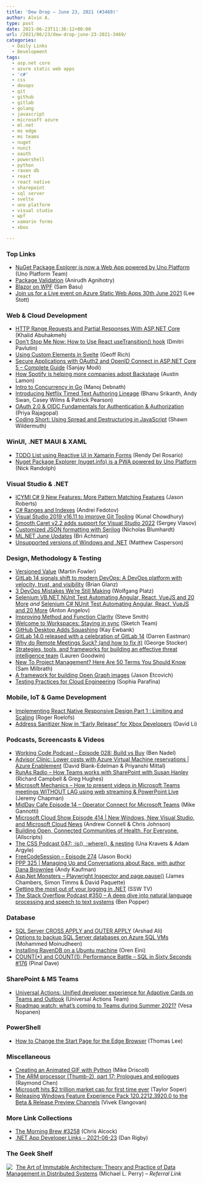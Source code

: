 ```yaml
---
title: 'Dew Drop – June 23, 2021 (#3469)'
author: Alvin A.
type: post
date: 2021-06-23T11:36:12+00:00
url: /2021/06/23/dew-drop-june-23-2021-3469/
categories:
  - Daily Links
  - Development
tags:
  - asp.net core
  - azure static web apps
  - 'c#'
  - css
  - devops
  - git
  - github
  - gitlab
  - golang
  - javascript
  - microsoft azure
  - ml.net
  - ms edge
  - ms teams
  - nuget
  - nunit
  - oauth
  - powershell
  - python
  - raven db
  - react
  - react native
  - sharepoint
  - sql server
  - svelte
  - uno platform
  - visual studio
  - wpf
  - xamarin forms
  - xbox

---
```

### <a name="top"></a>Top Links

  * <a href="https://platform.uno/blog/nuget-package-explorer-is-now-a-web-app-powered-by-uno-platform/" target="_blank" rel="noopener">NuGet Package Explorer is now a Web App powered by Uno Platform</a> (Uno Platform Team)
  * <a href="https://devblogs.microsoft.com/dotnet/package-validation/?WT.mc_id=DOP-MVP-4025064" target="_blank" rel="noopener">Package Validation</a> (Anirudh Agnihotry)
  * <a href="https://www.telerik.com/blogs/blazor-wpf" target="_blank" rel="noopener">Blazor on WPF</a> (Sam Basu)
  * <a href="https://techcommunity.microsoft.com/t5/educator-developer-blog/join-us-for-a-live-event-on-azure-static-web-apps-30th-june-2021/ba-p/2467058?WT.mc_id=DOP-MVP-4025064" target="_blank" rel="noopener">Join us for a Live event on Azure Static Web Apps 30th June 2021</a> (Lee Stott)



### <a name="web"></a>Web & Cloud Development

  * <a href="https://khalidabuhakmeh.com/partial-range-http-requests-with-aspnet-core" target="_blank" rel="noopener">HTTP Range Requests and Partial Responses With ASP.NET Core</a> (Khalid Abuhakmeh)
  * <a href="https://dmitripavlutin.com/react-usetransition/" target="_blank" rel="noopener">Don&#8217;t Stop Me Now: How to Use React useTransition() hook</a> (Dmitri Pavlutin)
  * <a href="https://css-tricks.com/using-custom-elements-in-svelte/" target="_blank" rel="noopener">Using Custom Elements in Svelte</a> (Geoff Rich)
  * <a href="https://procodeguide.com/programming/oauth2-and-openid-connect-in-aspnet-core/?utm_source=rss&utm_medium=rss&utm_campaign=oauth2-and-openid-connect-in-aspnet-core" target="_blank" rel="noopener">Secure Applications with OAuth2 and OpenID Connect in ASP.NET Core 5 – Complete Guide</a> (Sanjay Modi)
  * <a href="https://backstage.io/blog/2021/06/22/spotify-backstage-is-growing.html" target="_blank" rel="noopener">How Spotify is helping more companies adopt Backstage</a> (Austin Lamon)
  * <a href="https://www.developer.com/languages/intro-to-concurrency-in-go/" target="_blank" rel="noopener">Intro to Concurrency in Go</a> (Manoj Debnath)
  * <a href="https://netflixtechblog.com/introducing-netflix-timed-text-authoring-lineage-6fb57b72ad41?source=rss----2615bd06b42e---4" target="_blank" rel="noopener">Introducing Netflix Timed Text Authoring Lineage</a> (Bhanu Srikanth, Andy Swan, Casey Wilms & Patrick Pearson)
  * <a href="https://blog.couchbase.com/oauth-2-oidc-fundamentals-authentication-authorization/" target="_blank" rel="noopener">OAuth 2.0 & OIDC Fundamentals for Authentication & Authorization</a> (Priya Rajagopal)
  * <a href="http://wildermuth.com/2021/06/23/Coding-Short-Using-Spread-and-Destructuring-in-JavaScript" target="_blank" rel="noopener">Coding Short: Using Spread and Destructuring in JavaScript</a> (Shawn Wildermuth)



### <a name="silverlight"></a>WinUI, .NET MAUI & XAML

  * <a href="https://www.xamboy.com/2021/06/22/todo-list-using-reactive-ui-in-xamarin-forms/" target="_blank" rel="noopener">TODO List using Reactive UI in Xamarin Forms</a> (Rendy Del Rosario)
  * <a href="http://feedproxy.google.com/~r/NicksNetTravels/~3/GL9bQYiSBo4/" target="_blank" rel="noopener">Nuget Package Explorer (nuget.info) is a PWA powered by Uno Platform</a> (Nick Randolph)



### <a name="dotnet"></a>Visual Studio & .NET

  * <a href="http://dontcodetired.com/blog/post/ICYMI-C-9-New-Features-More-Pattern-Matching-Features" target="_blank" rel="noopener">ICYMI C# 9 New Features: More Pattern Matching Features</a> (Jason Roberts)
  * <a href="https://dev.to/andreisfedotov/c-ranges-and-indexes-1nig" target="_blank" rel="noopener">C# Ranges and Indexes</a> (Andrei Fedotov)
  * <a href="http://feedproxy.google.com/~r/kunal2383/~3/lxdPPorD518/visual-studio-2019-adds-git-tooling-improvements.html" target="_blank" rel="noopener">Visual Studio 2019 v16.11 to improve Git Tooling</a> (Kunal Chowdhury)
  * <a href="https://visualstudioextensions.vlasovstudio.com/2021/06/22/smooth-caret-v2-2-adds-support-for-visual-studio-2022/" target="_blank" rel="noopener">Smooth Caret v2.2 adds support for Visual Studio 2022</a> (Sergey Vlasov)
  * <a href="https://nblumhardt.com/2021/06/customize-serilog-json-output/" target="_blank" rel="noopener">Customized JSON formatting with Serilog</a> (Nicholas Blumhardt)
  * <a href="https://devblogs.microsoft.com/dotnet/ml-net-june-updates-model-builder/?WT.mc_id=DOP-MVP-4025064" target="_blank" rel="noopener">ML.NET June Updates</a> (Bri Achtman)
  * <a href="http://feedproxy.google.com/~r/OctopusDeploy/~3/UbF8OgcOO90/dotnet-and-windows-ciphers" target="_blank" rel="noopener">Unsupported versions of Windows and .NET</a> (Matthew Casperson)



### <a name="design"></a>Design, Methodology & Testing

  * <a href="https://martinfowler.com/articles/patterns-of-distributed-systems/versioned-value.html" target="_blank" rel="noopener">Versioned Value</a> (Martin Fowler)
  * <a href="https://about.gitlab.com/blog/2021/06/22/gitlab-14-modern-devops/" target="_blank" rel="noopener">GitLab 14 signals shift to modern DevOps: A DevOps platform with velocity, trust, and visibility</a> (Brian Glanz)
  * <a href="https://thenewstack.io/3-devops-mistakes-were-still-making/" target="_blank" rel="noopener">3 DevOps Mistakes We’re Still Making</a> (Wolfgang Platz)
  * <a href="https://www.automatetheplanet.com/selenium-vb-net-nunit-test-automating-angular-react-vuejs-and-20-more/?utm_source=rss&utm_medium=rss&utm_campaign=selenium-vb-net-nunit-test-automating-angular-react-vuejs-and-20-more" target="_blank" rel="noopener">Selenium VB.NET NUnit Test Automating Angular, React, VueJS and 20 More</a> _and_ <a href="https://www.automatetheplanet.com/selenium-automate-all-cshap/?utm_source=rss&utm_medium=rss&utm_campaign=selenium-automate-all-cshap" target="_blank" rel="noopener">Selenium C# NUnit Test Automating Angular, React, VueJS and 20 More</a> (Anton Angelov)
  * <a href="https://ardalis.com/improving-method-function-clarity/" target="_blank" rel="noopener">Improving Method and Function Clarity</a> (Steve Smith)
  * <a href="https://www.sketch.com/blog/2021/06/22/welcome-to-workspaces-staying-in-sync/" target="_blank" rel="noopener">Welcome to Workspaces: Staying in sync</a> (Sketch Team)
  * <a href="http://www.i-programmer.info/news/90-tools/14664-github-desktop-adds-squashing.html" target="_blank" rel="noopener">GitHub Desktop Adds Squashing</a> (Kay Ewbank)
  * <a href="https://about.gitlab.com/releases/2021/06/22/gitlab-14-0-released/" target="_blank" rel="noopener">GitLab 14.0 released with a celebration of GitLab 14</a> (Darren Eastman)
  * <a href="https://georgestocker.com/2021/06/22/why-do-remote-meetings-suck-and-how-to-fix-it/" target="_blank" rel="noopener">Why do Remote Meetings Suck? (and how to fix it)</a> (George Stocker)
  * <a href="https://www.microsoft.com/security/blog/2021/06/22/strategies-tools-and-frameworks-for-building-an-effective-threat-intelligence-team/" target="_blank" rel="noopener">Strategies, tools, and frameworks for building an effective threat intelligence team</a> (Lauren Goodwin)
  * <a href="https://blog.trello.com/50-project-management-terms-you-should-know" target="_blank" rel="noopener">New To Project Management? Here Are 50 Terms You Should Know</a> (Sam Milbrath)
  * <a href="https://github.blog/2021-06-22-framework-building-open-graph-images/" target="_blank" rel="noopener">A framework for building Open Graph images</a> (Jason Etcovich)
  * <a href="https://www.pulumi.com/blog/infrastructure-testing-concepts/" target="_blank" rel="noopener">Testing Practices for Cloud Engineering</a> (Sophia Parafina)



### <a name="mobile"></a>Mobile, IoT & Game Development

  * <a href="https://bendyworks.com/blog/implementing-react-native-responsive-design-part-1/index" target="_blank" rel="noopener">Implementing React Native Responsive Design Part 1 : Limiting and Scaling</a> (Roger Roelofs)
  * <a href="https://devblogs.microsoft.com/cppblog/address-sanitizer-now-in-early-release-for-xbox-developers/?WT.mc_id=DOP-MVP-4025064" target="_blank" rel="noopener">Address Sanitizer Now in “Early Release” for Xbox Developers</a> (David Li)



### <a name="podcasts"></a>Podcasts, Screencasts & Videos

  * <a href="https://www.bennadel.com/blog/4069-working-code-podcast-episode-028-build-vs-buy.htm" target="_blank" rel="noopener">Working Code Podcast &#8211; Episode 028: Build vs Buy</a> (Ben Nadel)
  * <a href="https://channel9.msdn.com/Shows/Azure-Enablement/Advisor-Clinic-Lower-costs-with-Azure-Virtual-Machine-reservations?WT.mc_id=DOP-MVP-4025064" target="_blank" rel="noopener">Advisor Clinic: Lower costs with Azure Virtual Machine reservations | Azure Enablement</a> (David Blank-Edelman & Priyanshi Mittal)
  * <a href="http://feedproxy.google.com/~r/RunaAsRadioWma/~3/4hqgboPeplM/default.aspx" target="_blank" rel="noopener">RunAs Radio &#8211; How Teams works with SharePoint with Susan Hanley</a> (Richard Campbell & Greg Hughes)
  * <a href="http://www.youtube.com/watch?v=V9cHu_YwZg8" target="_blank" rel="noopener">Microsoft Mechanics &#8211; How to present videos in Microsoft Teams meetings WITHOUT LAG using web streaming & PowerPoint Live</a> (Jeremy Chapman)
  * <a href="https://techcommunity.microsoft.com/t5/healthcare-and-life-sciences/midday-cafe-episode-14-operator-connect-for-microsoft-teams/ba-p/2469359?WT.mc_id=DOP-MVP-4025064" target="_blank" rel="noopener">MidDay Cafe Episode 14 &#8211; Operator Connect for Microsoft Teams</a> (Mike Gannotti)
  * <a href="http://feeds.microsoftcloudshow.com/~r/microsoftcloudshowepisodes/~3/agMbq_kNAJ0/" target="_blank" rel="noopener">Microsoft Cloud Show Episode 414 | New Windows, New Visual Studio, and Microsoft Cloud News</a> (Andrew Connell & Chris Johnson)
  * <a href="https://www.youtube.com/watch?v=-mGhwmk1Mpg" target="_blank" rel="noopener">Building Open, Connected Communities of Health. For Everyone.</a> (Allscripts)
  * <a href="http://thecsspodcast.googledevelopers.libsynpro.com/047-is-where-nesting" target="_blank" rel="noopener">The CSS Podcast 047: :is(), :where(), & nesting</a> (Una Kravets & Adam Argyle)
  * <a href="http://www.youtube.com/watch?v=ZIMkTDcWpCs" target="_blank" rel="noopener">FreeCodeSession &#8211; Episode 274</a> (Jason Bock)
  * <a href="https://peopleandprojectspodcast.libsyn.com/ppp-325-managing-up-and-conversations-about-race-with-author-dana-brownlee" target="_blank" rel="noopener">PPP 325 | Managing Up and Conversations about Race, with author Dana Brownlee</a> (Andy Kaufman)
  * <a href="http://www.youtube.com/watch?v=2iZdZx7nugI" target="_blank" rel="noopener">Asp.Net Monsters &#8211; Playwright Inspector and page.pause()</a> (James Chambers, Simon Timms & David Paquette)
  * <a href="http://www.youtube.com/watch?v=KtKFLogvSmA" target="_blank" rel="noopener">Getting the most out of your logging in .NET</a> (SSW TV)
  * <a href="https://stackoverflow.blog/2021/06/23/podcast-350-natural-language-processing-speech-to-text-rev-ai/" target="_blank" rel="noopener">The Stack Overflow Podcast #350 &#8211; A deep dive into natural language processing and speech to text systems</a> (Ben Popper)



### <a name="sql"></a>Database

  * <a href="http://feedproxy.google.com/~r/MSSQLTips-LatestSqlServerTips/~3/qWqw-X_i7Rk/" target="_blank" rel="noopener">SQL Server CROSS APPLY and OUTER APPLY</a> (Arshad Ali)
  * <a href="http://feedproxy.google.com/~r/MSSQLTips-LatestSqlServerTips/~3/868kBpKc6BQ/" target="_blank" rel="noopener">Options to backup SQL Server databases on Azure SQL VMs</a> (Mohammed Moinudheen)
  * <a href="http://feedproxy.google.com/~r/AyendeRahien/~3/1hXBtxp9-8I/installing-ravendb-on-a-ubuntu-machine" target="_blank" rel="noopener">Installing RavenDB on a Ubuntu machine</a> (Oren Eini)
  * <a href="https://blog.sqlauthority.com/2021/06/23/count-and-count1-performance-battle-sql-in-sixty-seconds-176/?utm_source=rss&utm_medium=rss&utm_campaign=count-and-count1-performance-battle-sql-in-sixty-seconds-176" target="_blank" rel="noopener">COUNT(*) and COUNT(1): Performance Battle – SQL in Sixty Seconds #176</a> (Pinal Dave)



### <a name="sp"></a>SharePoint & MS Teams

  * <a href="https://developer.microsoft.com/en-us/microsoft-teams/blogs/universal-actions-unified-developer-experience-for-adaptive-cards-on-teams-and-outlook/?WT.mc_id=DOP-MVP-4025064" target="_blank" rel="noopener">Universal Actions: Unified developer experience for Adaptive Cards on Teams and Outlook</a> (Universal Actions Team)
  * <a href="https://myteamsday.com/2021/06/22/roadmap-watch-summer/" target="_blank" rel="noopener">Roadmap watch: what’s coming to Teams during Summer 2021?</a> (Vesa Nopanen)



### <a name="ps"></a>PowerShell

  * <a href="https://devblogs.microsoft.com/powershell-community/how-to-change-the-start-page-for-the-edge-browser/?WT.mc_id=DOP-MVP-4025064" target="_blank" rel="noopener">How to Change the Start Page for the Edge Browser</a> (Thomas Lee)



### <a name="misc"></a>Miscellaneous

  * <a href="https://www.blog.pythonlibrary.org/2021/06/23/creating-an-animated-gif-with-python/" target="_blank" rel="noopener">Creating an Animated GIF with Python</a> (Mike Driscoll)
  * <a href="https://devblogs.microsoft.com/oldnewthing/20210622-00/?p=105332" target="_blank" rel="noopener">The ARM processor (Thumb-2), part 17: Prologues and epilogues</a> (Raymond Chen)
  * <a href="https://www.geekwire.com/2021/microsoft-hits-2-trillion-market-cap-first-time-ever/" target="_blank" rel="noopener">Microsoft hits $2 trillion market cap for first time ever</a> (Taylor Soper)
  * <a href="https://blogs.windows.com/windows-insider/2021/06/22/releasing-windows-feature-experience-pack-120-2212-3920-0-to-the-beta-release-preview-channels/?WT.mc_id=WD-MVP-4025064" target="_blank" rel="noopener">Releasing Windows Feature Experience Pack 120.2212.3920.0 to the Beta & Release Preview Channels</a> (Vivek Elangovan)



### <a name="links"></a>More Link Collections

  * <a href="http://feedproxy.google.com/~r/ReflectivePerspective/~3/t11v3Nt9fak/" target="_blank" rel="noopener">The Morning Brew #3258</a> (Chris Alcock)
  * <a href="https://links.danrigby.com/2021/06/app-developer-links-2021-06-23/" target="_blank" rel="noopener">.NET App Developer Links &#8211; 2021-06-23</a> (Dan Rigby)



### <a name="shelf"></a>The Geek Shelf

<a href="https://www.amazon.com/dp/1484259548/?tag=amavin-20" target="_blank" rel="noopener"><img decoding="async" align="left" style="margin: 0px 5px 0px 0px; border: 0px currentcolor; border-image: none; float: left; display: inline; background-image: none;" src="https://m.media-amazon.com/images/I/41tAp5TgayL._SS135_.jpg" border="0" /></a>&nbsp;<a href="https://www.amazon.com/dp/1484259548/?tag=amavin-20" target="_blank" rel="noopener">The Art of Immutable Architecture: Theory and Practice of Data Management in Distributed Systems</a> (Michael L. Perry) _&#8211; Referral Link_
